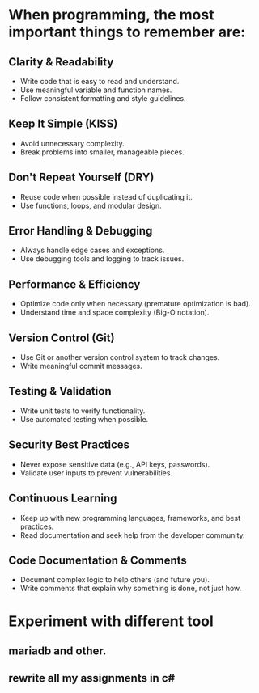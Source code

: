 # When programming, the most important things to remember are:  

## Clarity & Readability  
   - Write code that is easy to read and understand.  
   - Use meaningful variable and function names.  
   - Follow consistent formatting and style guidelines.  

## Keep It Simple (KISS)  
   - Avoid unnecessary complexity.  
   - Break problems into smaller, manageable pieces.  

## Don't Repeat Yourself (DRY)  
   - Reuse code when possible instead of duplicating it.  
   - Use functions, loops, and modular design.  

## Error Handling & Debugging  
   - Always handle edge cases and exceptions.  
   - Use debugging tools and logging to track issues.  

## Performance & Efficiency  
   - Optimize code only when necessary (premature optimization is bad).  
   - Understand time and space complexity (Big-O notation).  

## Version Control (Git)  
   - Use Git or another version control system to track changes.  
   - Write meaningful commit messages.  

## Testing & Validation  
   - Write unit tests to verify functionality.  
   - Use automated testing when possible.  

## Security Best Practices  
   - Never expose sensitive data (e.g., API keys, passwords).  
   - Validate user inputs to prevent vulnerabilities.  

## Continuous Learning  
   - Keep up with new programming languages, frameworks, and best practices.  
   - Read documentation and seek help from the developer community.  

## Code Documentation & Comments  
   - Document complex logic to help others (and future you).  
   - Write comments that explain why something is done, not just how.  

# Experiment with different tool 

## mariadb and other. 
## rewrite all my assignments in c#

